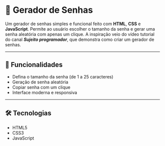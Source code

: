 # 🔐 Gerador de Senhas

Um gerador de senhas simples e funcional feito com **HTML**, **CSS** e **JavaScript**. Permite ao usuário escolher o tamanho da senha e gerar uma senha aleatória com apenas um clique. A inspiração veio do vídeo tutorial do canal ***Sujeito programador***, que demonstra como criar um gerador de senhas.

---

## 🚀 Funcionalidades

- Defina o tamanho da senha (de 1 a 25 caracteres)
- Geração de senha aleatória
- Copiar senha com um clique
- Interface moderna e responsiva

---

## 🛠️ Tecnologias

- HTML5
- CSS3
- JavaScript




